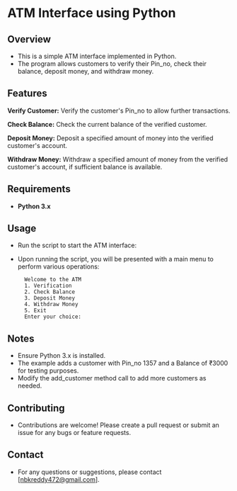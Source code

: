# ATM Interface using Python

## Overview

- This is a simple ATM interface implemented in Python.
- The program allows customers to verify their Pin_no, check their balance, deposit money, and withdraw money.

## Features 

**Verify Customer:** Verify the customer's Pin_no to allow further transactions.

**Check Balance:** Check the current balance of the verified customer.

**Deposit Money:** Deposit a specified amount of money into the verified customer's account.

**Withdraw Money:** Withdraw a specified amount of money from the verified customer's account, if sufficient balance is available.

## Requirements

- **Python 3.x**

## Usage

- Run the script to start the ATM interface:

- Upon running the script, you will be presented with a main menu to perform various operations:

        Welcome to the ATM
        1. Verification
        2. Check Balance
        3. Deposit Money
        4. Withdraw Money
        5. Exit
        Enter your choice:

## Notes

- Ensure Python 3.x is installed.
- The example adds a customer with Pin_no 1357 and a Balance of ₹3000 for testing purposes.
- Modify the add_customer method call to add more customers as needed.

## Contributing

- Contributions are welcome! Please create a pull request or submit an issue for any bugs or feature requests.

## Contact

- For any questions or suggestions, please contact [nbkreddy472@gmail.com].
